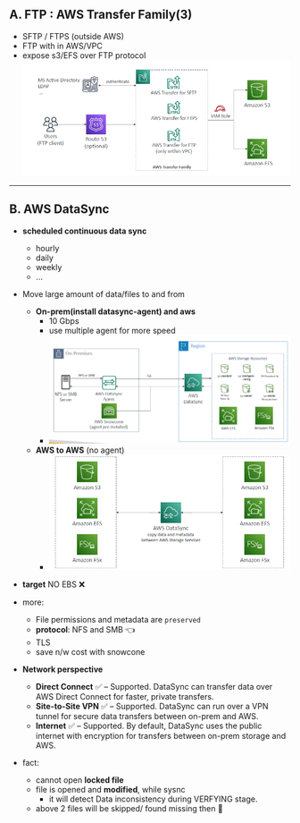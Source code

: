 ## A. FTP : AWS Transfer Family(3)
- SFTP / FTPS (outside AWS) 
- FTP with in AWS/VPC
- expose s3/EFS over FTP protocol
![img.png](../99_img/storage/img.png)

---
## B. AWS DataSync
- **scheduled continuous data sync**
  - hourly
  - daily 
  - weekly 
  - ...
  
- Move large amount of data/files to and from 
  - **On-prem(install datasync-agent) and aws** 
    - 10 Gbps
    - use multiple agent for more speed
    - ![img_1.png](../99_img/storage/img_1.png)
  - **AWS to AWS** (no agent)
    - ![img_2.png](../99_img/storage/img_2.png)
  
- **target** NO EBS :x:

- more:
  - File permissions and metadata are `preserved`
  - **protocol**: NFS and SMB :point_left:
  - TLS
  - save n/w cost with snowcone
  
- **Network perspective** 
  - **Direct Connect** ✅ – Supported. DataSync can transfer data over AWS Direct Connect for faster, private transfers.
  - **Site-to-Site VPN** ✅ – Supported. DataSync can run over a VPN tunnel for secure data transfers between on-prem and AWS.
  - **Internet** ✅ – Supported. By default, DataSync uses the public internet with encryption for transfers between on-prem storage and AWS.

- fact:
  - cannot open **locked file**
  - file is opened and **modified**, while sysnc
    - it will detect Data inconsistency during VERFYING stage.
  - above 2 files will be skipped/ found missing then :dart:
